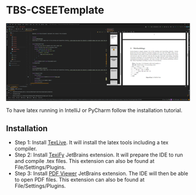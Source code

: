 # TBS-CSEETemplate
![LatexIntelliJ](https://github.com/TBSCS0/TBS-CSEETemplate/blob/main/LatexIntelliJ.png)

To have latex running in IntelliJ or PyCharm follow the installation tutorial.

## Installation
- Step 1: Install [TexLive](https://www.tug.org/texlive/). It will install the latex tools including a tex compiler. 
- Step 2: Install [TexiFy](https://plugins.jetbrains.com/plugin/9473-texify-idea) JetBrains extension. It will prepare the IDE to run and compile .tex files. This extension can also be found at File/Settings/Plugins.
- Step 3: Install [PDF Viewer](https://plugins.jetbrains.com/plugin/14494-pdf-viewer) JetBrains extension. The IDE will then be able to open PDF files. This extension can also be found at File/Settings/Plugins.
